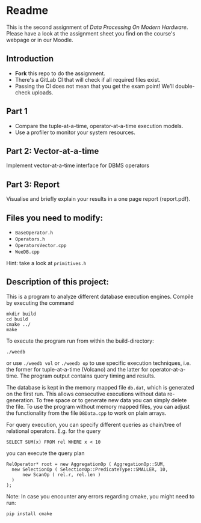 # Readme 
This is the second assignment of *Data Processing On Modern Hardware*.
Please have a look at the assignment sheet you find on the course's webpage or in our Moodle.

## Introduction
- **Fork** this repo to do the assignment.
- There's a GitLab CI that will check if all required files exist.
- Passing the CI does not mean that you get the exam point! We'll double-check uploads.

## Part 1
 - Compare the tuple-at-a-time, operator-at-a-time execution models.
 - Use a profiler to monitor your system resources.

## Part 2: Vector-at-a-time

Implement vector-at-a-time interface for DBMS operators

## Part 3: Report

Visualise and briefly explain your results in a one page report (report.pdf).

## Files you need to modify:
* `BaseOperator.h`
* `Operators.h`
* `OperatorsVector.cpp`
* `WeeDB.cpp`

Hint: take a look at `primitives.h`

## Description of this project:

This is a program to analyze different database execution
engines. Compile by executing the command
```
mkdir build
cd build
cmake ../
make
```

To execute the program run from within the build-directory:
```
./weedb
```
or use `./weedb vol` or `./weedb op` to use specific execution
techniques, i.e. the former for tuple-at-a-time (Volcano) and the
latter for operator-at-a-time. The program output contains query 
timing and results.

The database is kept in the memory mapped file `db.dat`, which is
generated on the first run. This allows consecutive executions 
without data re-generation. To free space or to generate new data 
you can simply delete the file. To use the program without memory 
mapped files, you can adjust the functionality from the file
`DBData.cpp` to work on plain arrays.

For query execution, you can specify different queries as 
chain/tree of relational operators. E.g. for the query

```
SELECT SUM(x) FROM rel WHERE x < 10
```

you can execute the query plan
```
RelOperator* root = new AggregationOp ( AggregationOp::SUM,
  new SelectionOp ( SelectionOp::PredicateType::SMALLER, 10,
      new ScanOp ( rel.r, rel.len )
  )
);
```

Note: In case you encounter any errors regarding cmake, you might need to run:
```
pip install cmake
```
